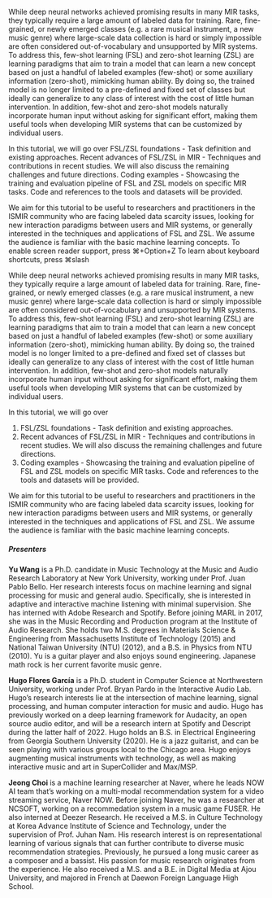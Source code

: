 While deep neural networks achieved promising results in many MIR tasks, they typically require a large amount of labeled data for training. Rare, fine-grained, or newly emerged classes (e.g. a rare musical instrument, a new music genre) where large-scale data collection is hard or simply impossible are often considered out-of-vocabulary and unsupported by MIR systems. To address this, few-shot learning (FSL) and zero-shot learning (ZSL) are learning paradigms that aim to train a model that can learn a new concept based on just a handful of labeled examples (few-shot) or some auxiliary information (zero-shot), mimicking human ability. By doing so, the trained model is no longer limited to a pre-defined and fixed set of classes but ideally can generalize to any class of interest with the cost of little human intervention. In addition, few-shot and zero-shot models naturally incorporate human input without asking for significant effort, making them useful tools when developing MIR systems that can be customized by individual users.

In this tutorial, we will go over
FSL/ZSL foundations - Task definition and existing approaches.
Recent advances of FSL/ZSL in MIR - Techniques and contributions in recent studies. We will also discuss the remaining challenges and future directions.
Coding examples - Showcasing the training and evaluation pipeline of FSL and ZSL models on specific MIR tasks. Code and references to the tools and datasets will be provided.

We aim for this tutorial to be useful to researchers and practitioners in the ISMIR community who are facing labeled data scarcity issues, looking for new interaction paradigms between users and MIR systems, or generally interested in the techniques and applications of FSL and ZSL. We assume the audience is familiar with the basic machine learning concepts.
To enable screen reader support, press ⌘+Option+Z To learn about keyboard shortcuts, press ⌘slash
 
 
 		
While deep neural networks achieved promising results in many MIR tasks, they typically require a large amount of labeled data for training. Rare, fine-grained, or newly emerged classes (e.g. a rare musical instrument, a new music genre) where large-scale data collection is hard or simply impossible are often considered out-of-vocabulary and unsupported by MIR systems. To address this, few-shot learning (FSL) and zero-shot learning (ZSL) are learning paradigms that aim to train a model that can learn a new concept based on just a handful of labeled examples (few-shot) or some auxiliary information (zero-shot), mimicking human ability. By doing so, the trained model is no longer limited to a pre-defined and fixed set of classes but ideally can generalize to any class of interest with the cost of little human intervention. In addition, few-shot and zero-shot models naturally incorporate human input without asking for significant effort, making them useful tools when developing MIR systems that can be customized by individual users.

In this tutorial, we will go over
1. FSL/ZSL foundations - Task definition and existing approaches.
2. Recent advances of FSL/ZSL in MIR - Techniques and contributions in recent studies. We will also discuss the remaining challenges and future directions.
3. Coding examples - Showcasing the training and evaluation pipeline of FSL and ZSL models on specific MIR tasks. Code and references to the tools and datasets will be provided.

We aim for this tutorial to be useful to researchers and practitioners in the ISMIR community who are facing labeled data scarcity issues, looking for new interaction paradigms between users and MIR systems, or generally interested in the techniques and applications of FSL and ZSL. We assume the audience is familiar with the basic machine learning concepts.
 


##### Presenters
**Yu Wang** is a Ph.D. candidate in Music Technology at the Music and Audio Research Laboratory at New York University, working under Prof. Juan Pablo Bello. Her research interests focus on machine learning and signal processing for music and general audio. Specifically, she is interested in adaptive and interactive machine listening with minimal supervision. She has interned with Adobe Research and Spotify. Before joining MARL in 2017, she was in the Music Recording and Production program at the Institute of Audio Research. She holds two M.S. degrees in Materials Science & Engineering from Massachusetts Institute of Technology (2015) and National Taiwan University (NTU) (2012), and a B.S. in Physics from NTU (2010). Yu is a guitar player and also enjoys sound engineering. Japanese math rock is her current favorite music genre.

**Hugo Flores García** is a Ph.D. student in Computer Science at Northwestern University, working under Prof. Bryan Pardo in the Interactive Audio Lab. Hugo’s research interests lie at the intersection of machine learning, signal processing, and human computer interaction for music and audio. Hugo has previously worked on a deep learning framework for Audacity, an open source audio editor, and will be a research intern at Spotify and Descript during the latter half of 2022. Hugo holds an B.S. in Electrical Engineering from Georgia Southern University (2020). He is a jazz guitarist, and can be seen playing with various groups local to the Chicago area. Hugo enjoys augmenting musical instruments with technology, as well as making interactive music and art in SuperCollider and Max/MSP.

**Jeong Choi** is a machine learning researcher at Naver, where he leads NOW AI team that’s working on a multi-modal recommendation system for a video streaming service, Naver NOW. Before joining Naver, he was a researcher at NCSOFT, working on a recommedation system in a music game FUSER. He also interned at Deezer Research. He received a M.S. in Culture Technology at Korea Advance Institute of Science and Technology, under the supervision of Prof. Juhan Nam. His research interest is on representational learning of various signals that can further contribute to diverse music recommendation strategies. Previously, he pursued a long music career as a composer and a bassist. His passion for music research originates from the experience. He also received a M.S. and a B.E. in Digital Media at Ajou University, and majored in French at Daewon Foreign Language High School.